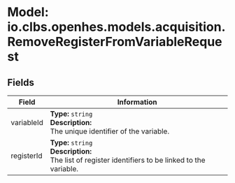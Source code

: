 # Model: io.clbs.openhes.models.acquisition.RemoveRegisterFromVariableRequest

## Fields

| Field | Information |
| --- | --- |
| variableId | <b>Type:</b> `string`<br><b>Description:</b><br>The unique identifier of the variable. |
| registerId | <b>Type:</b> `string`<br><b>Description:</b><br>The list of register identifiers to be linked to the variable. |

